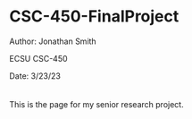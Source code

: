 # CSC-450-FinalProject
Author: Jonathan Smith

ECSU CSC-450

Date: 3/23/23\
\
\
This is the page for my senior research project.
